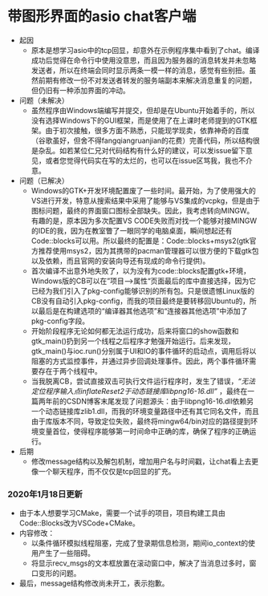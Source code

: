 # 带图形界面的asio chat客户端
* 起因
  * 原本是想学习asio中的tcp回显，却意外在示例程序集中看到了chat。编译成功后觉得在命令行中使用没意思，而且因为服务器的消息转发并未忽略发送者，所以在终端会同时显示两条一模一样的消息，感觉有些别扭。虽然前期有修改一份不对发送者转发的服务端副本来解决消息重复的问题，但仍旧有一种添加界面的冲动。
* 问题（未解决）
  * 虽然程序由Windows端编写并提交，但却是在Ubuntu开始着手的，所以没有选择Windows下的GUI框架，而是使用了在上课时老师提到的GTK框架。由于初次接触，很多方面不熟悉，只能现学现卖，依靠神奇的百度（谷歌虽好，但舍不得fangqiangruanjian的花费）完善代码，所以结构很是杂乱。如若某位仁兄对代码结构有什么好的建议，可以发issue留下意见，或者您觉得代码实在写的太烂的，也可以在issue区骂我，我也不介意。
* 问题（已解决）
  * Windows的GTK+开发环境配置废了一些时间。最开始，为了使用强大的VS进行开发，特意从搜索结果中采用了能够与VS集成的vcpkg，但是由于图标问题，最终的界面窗口图标全部缺失。因此，我考虑转向MINGW。有趣的是，原本因为多次配置VS CODE失败而对找一个能够对接MINGW的IDE的我，因为在教室瞥了一眼同学的电脑桌面，瞬间想起还有Code::blocks可以用。所以最终的配置是：Code::blocks+msys2(gtk官方推荐使用msys2，因为其携带的pacman管理器可以很方便的下载gtk包以及依赖，而且官网的安装向导还有现成的命令行提供)。
  * 首次编译不出意外地失败了，以为没有为code::blocks配置gtk+环境，Windows版的CB可以在”项目——>属性“页面最后的库中直接选择，因为它已经为我们引入了pkg-config能够识别的所有包。只是很遗憾Linux版的CB没有自动引入pkg-config，而我的项目最终是要转移回Ubuntu的，所以最后是在构建选项的“编译器其他选项”和“连接器其他选项”中添加了pkg-config字段。
  * 开始阶段程序无论如何都无法运行成功，后来将窗口的show函数和gtk_main()扔到另一个线程之后程序才勉强开始运行。后来发现，gtk_main()与ioc.run()分别属于UI和IO的事件循环的启动点，调用后将以阻塞的方式监控事件，并通过异步回调处理事件。因此，两个事件循环需要存在于两个线程中。
  * 当我脱离CB，尝试直接双击可执行文件运行程序时，发生了错误，*“无法定位程序输入点inflateReset2于动态链接库libpng16-16.dll”* ，最终在一篇两年前的CSDN博客末尾发现了问题源头：由于libpng16-16.dll依赖另一个动态链接库zlib1.dll，而我的环境变量路径中还有其它同名文件，而且由于库版本不同，导致定位失败，最终将mingw64/bin对应的路径提到环境变量首位，使得程序能够第一时间命中正确的库，确保了程序的正确运行。
* 后期
  * 修改message结构以及解包机制，增加用户名与时间戳，让chat看上去更像一个聊天程序，而不仅仅是tcp回显的扩充。

### 2020年1月18日更新

* 由于本人想要学习CMake，需要一个试手的项目，项目构建工具由Code::Blocks改为VSCode+CMake。
* 内容修改：
    * 以条件循环模拟线程阻塞，完成了登录期信息检测，期间io_context的使用产生了一些阻碍。
    * 将显示recv_msgs的文本框放置在滚动窗口中，解决了当消息过多时，窗口变形的问题。
* 最后，message结构修改尚未开工，表示抱歉。
